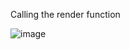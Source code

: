 Calling the render function

![image](https://github.com/user-attachments/assets/7d4c9a02-b995-489e-9ce2-241e0b6a4cc4)
